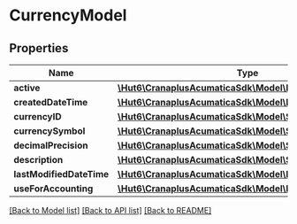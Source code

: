 # CurrencyModel

## Properties
Name | Type | Description | Notes
------------ | ------------- | ------------- | -------------
**active** | [**\Hut6\CranaplusAcumaticaSdk\Model\BooleanValueModel**](BooleanValueModel.md) |  | [optional] 
**createdDateTime** | [**\Hut6\CranaplusAcumaticaSdk\Model\DateTimeValueModel**](DateTimeValueModel.md) |  | [optional] 
**currencyID** | [**\Hut6\CranaplusAcumaticaSdk\Model\StringValueModel**](StringValueModel.md) |  | [optional] 
**currencySymbol** | [**\Hut6\CranaplusAcumaticaSdk\Model\StringValueModel**](StringValueModel.md) |  | [optional] 
**decimalPrecision** | [**\Hut6\CranaplusAcumaticaSdk\Model\ShortValueModel**](ShortValueModel.md) |  | [optional] 
**description** | [**\Hut6\CranaplusAcumaticaSdk\Model\StringValueModel**](StringValueModel.md) |  | [optional] 
**lastModifiedDateTime** | [**\Hut6\CranaplusAcumaticaSdk\Model\DateTimeValueModel**](DateTimeValueModel.md) |  | [optional] 
**useForAccounting** | [**\Hut6\CranaplusAcumaticaSdk\Model\BooleanValueModel**](BooleanValueModel.md) |  | [optional] 

[[Back to Model list]](../README.md#documentation-for-models) [[Back to API list]](../README.md#documentation-for-api-endpoints) [[Back to README]](../README.md)


